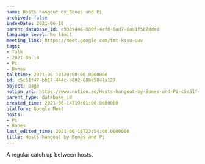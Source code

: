 ```yaml
---
name: Hosts hangout by Bones and Pi
archived: false
indexDate: 2021-06-18
parent_database_id: e9339446-880f-4ef0-8ad7-8ad1f507dded
language_level: No limit
meeting_link: https://meet.google.com/fmt-ksxu-uuv
tags:
- Talk
- 2021-06-18
- Pi
- Bones
talktime: 2021-06-18T20:00:00.0000000
id: c5c51f47-bb17-444c-a802-688e5847a127
object: page
notion_url: https://www.notion.so/Hosts-hangout-by-Bones-and-Pi-c5c51f47bb17444ca802688e5847a127
parent_type: database_id
created_time: 2021-06-14T19:01:00.0000000
platform: Google Meet
hosts:
- Pi
- Bones
last_edited_time: 2021-06-16T23:54:00.0000000
title: Hosts hangout by Bones and Pi
---
```


A regular catch up between hosts.


